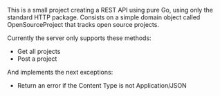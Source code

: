 This is a small project creating a REST API using pure Go, using only the standard HTTP package.
Consists on a simple domain object called OpenSourceProject that tracks open source projects.

Currently the server only supports these methods:

- Get all projects
- Post a project

And implements the next exceptions:

- Return an error if the Content Type is not Application/JSON
